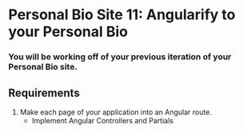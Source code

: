 # Personal Bio Site 11: Angularify to your Personal Bio

### You will be working off of your previous iteration of your Personal Bio site.

## Requirements

1. Make each page of your application into an Angular route.
    - Implement Angular Controllers and Partials
